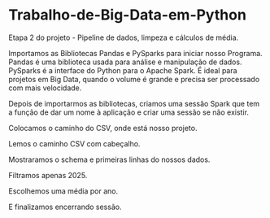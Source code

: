 # Trabalho-de-Big-Data-em-Python
Etapa 2 do projeto - Pipeline de dados, limpeza e cálculos de média. 

Importamos as Bibliotecas Pandas e PySparks para iniciar nosso Programa.
Pandas é uma biblioteca usada para análise e manipulação de dados.
PySparks é a interface do Python para o Apache Spark. É ideal para projetos em Big Data, quando o volume é grande e precisa ser processado com mais velocidade. 

Depois de importarmos as bibliotecas, criamos uma sessão Spark que tem a função de dar um nome à aplicação e 
criar uma sessão se não existir.

Colocamos o caminho do CSV, onde está nosso projeto.

Lemos o caminho CSV com cabeçalho.

Mostraramos o schema e primeiras linhas do nossos dados.

Filtramos apenas 2025.

Escolhemos uma média por ano.

E finalizamos encerrando sessão.




